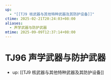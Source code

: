```yaml
---
up:
  - "[[TJ9 核武器与其他特种武器及其防护设备]]"
ctime: 2025-02-21T20:24:03+08:00
aliases:
  - 声学武器与防护武器
mtime: 2025-09-09T12:37:14+08:00
---
```


# TJ96 声学武器与防护武器

- up: [[TJ9 核武器与其他特种武器及其防护设备]]
